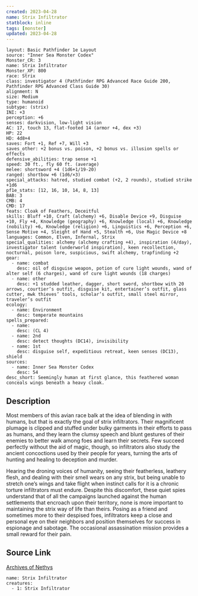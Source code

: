 ```yaml
---
created: 2023-04-28
name: Strix Infiltrator
statblock: inline
tags: [monster]
updated: 2023-04-28
---
```

```statblock
layout: Basic Pathfinder 1e Layout
source: "Inner Sea Monster Codex"
Monster_CR: 3
name: Strix Infiltrator
Monster_XP: 800
race: Strix
class: investigator 4 (Pathfinder RPG Advanced Race Guide 200, Pathfinder RPG Advanced Class Guide 30)
alignment: N
size: Medium
type: humanoid
subtype: (strix)
INI: +3
perception: +6
senses: darkvision, low-light vision
AC: 17, touch 13, flat-footed 14 (armor +4, dex +3)
HP: 22
HD: 4d8+4
saves: Fort +1, Ref +7, Will +3
saves_other: +2 bonus vs. poison, +2 bonus vs. illusion spells or effects
defensive_abilities: trap sense +1
speed: 30 ft., fly 60 ft. (average)
melee: shortsword +4 (1d6+1/19-20)
ranged: shortbow +6 (1d6/×3)
special_attacks: hatred, studied combat (+2, 2 rounds), studied strike +1d6
pf1e_stats: [12, 16, 10, 14, 8, 13]
BAB: 3
CMB: 4
CMD: 17
feats: Cloak of Feathers, Deceitful
skills: Bluff +10, Craft (alchemy) +6, Disable Device +9, Disguise +10, Fly +4, Knowledge (geography) +6, Knowledge (local) +6, Knowledge (nobility) +6, Knowledge (religion) +6, Linguistics +6, Perception +6, Sense Motive +4, Sleight of Hand +5, Stealth +6, Use Magic Device +8
languages: Common, Elven, Infernal, Strix
special_qualities: alchemy (alchemy crafting +4), inspiration (4/day), investigator talent (underworld inspiration), keen recollection, nocturnal, poison lore, suspicious, swift alchemy, trapfinding +2
gear:
  - name: combat
    desc: oil of disguise weapon, potion of cure light wounds, wand of alter self (6 charges), wand of cure light wounds (18 charges)
  - name: other
    desc: +1 studded leather, dagger, short sword, shortbow with 20 arrows, courtier’s outfit, disguise kit, entertainer’s outfit, glass cutter, mwk thieves’ tools, scholar’s outfit, small steel mirror, traveler’s outfit
ecology:
  - name: Environment
    desc: temperate mountains
spells_prepared:
  - name:
    desc: (CL 4)
  - name: 2nd
    desc: detect thoughts (DC14), invisibility
  - name: 1st
    desc: disguise self, expeditious retreat, keen senses (DC13), shield
sources:
  - name: Inner Sea Monster Codex
    desc: 54
desc_short: Seemingly human at first glance, this feathered woman conceals wings beneath a heavy cloak.
```
## Description
Most members of this avian race balk at the idea of blending in with humans, but that is exactly the goal of strix infiltrators. Their magnificent plumage is clipped and stuffed under bulky garments in their efforts to pass as humans, and they learn the clumsy speech and blunt gestures of their enemies to better walk among foes and learn their secrets. Few succeed perfectly without the aid of magic, though, so infiltrators also study the ancient concoctions used by their people for years, turning the arts of hunting and healing to deception and murder.

Hearing the droning voices of humanity, seeing their featherless, leathery flesh, and dealing with their smell wears on any strix, but being unable to stretch one’s wings and take flight when instinct calls for it is a chronic torture infiltrators must endure. Despite this discomfort, these quiet spies understand that of all the campaigns launched against the human settlements that encroach upon their territory, none is more important to maintaining the strix way of life than theirs. Posing as a friend and sometimes more to their despised foes, infiltrators keep a close and personal eye on their neighbors and position themselves for success in espionage and sabotage. The occasional assassination mission provides a small reward for their pain.
## Source Link
[Archives of Nethys](https://aonprd.com/MonsterDisplay.aspx?ItemName=Strix%20Infiltrator)
```encounter-table
name: Strix Infiltrator
creatures:
  - 1: Strix Infiltrator
```
